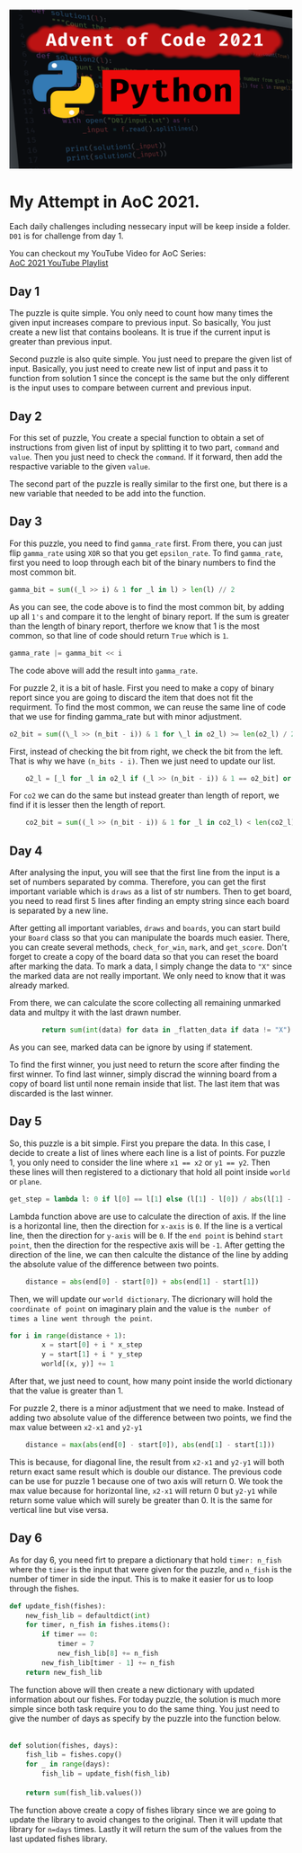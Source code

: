 ![AoC2021-AkaruiYami-Youtube-Series](./Assets/AOC2021_Banner.png)

# My Attempt in AoC 2021.

Each daily challenges including nessecary input will be keep inside a folder.
`D01` is for challenge from day 1.

You can checkout my YouTube Video for AoC Series:\
[AoC 2021 YouTube Playlist](https://www.youtube.com/watch?v=Invlu2HLcBA&list=PLMzyOn0orr7zDnq32QlDgo0nAGbU-2K2A)

## Day 1

The puzzle is quite simple. You only need to count how many times the given input increases compare to previous input. So basically, You just create a new list that contains booleans. It is true if the current input is greater than previous input.

Second puzzle is also quite simple. You just need to prepare the given list of input. Basically, you just need to create new list of input and pass it to function from solution 1 since the concept is the same but the only different is the input uses to compare between current and previous input.

## Day 2

For this set of puzzle, You create a special function to obtain a set of instructions from given list of input by splitting it to two part, `command` and `value`. Then you just need to check the `command`. If it forward, then add the respactive variable to the given `value`.

The second part of the puzzle is really similar to the first one, but there is a new variable that needed to be add into the function.

## Day 3

For this puzzle, you need to find `gamma_rate` first. From there, you can just flip `gamma_rate` using `XOR` so that you get `epsilon_rate`.
To find `gamma_rate`, first you need to loop through each bit of the binary numbers to find the most common bit.

```python
gamma_bit = sum((_l >> i) & 1 for _l in l) > len(l) // 2
```

As you can see, the code above is to find the most common bit, by adding up all `1's` and compare it to the lenght of binary report. If the sum is greater than the length of binary report, therfore we know that 1 is the most common, so that line of code should return `True` which is `1`.

```python
gamma_rate |= gamma_bit << i
```

The code above will add the result into `gamma_rate`.

For puzzle 2, it is a bit of hasle. First you need to make a copy of binary report since you are going to discard the item that does not fit the requirment.
To find the most common, we can reuse the same line of code that we use for finding gamma_rate but with minor adjustment.

```python
o2_bit = sum((\_l >> (n_bit - i)) & 1 for \_l in o2_l) >= len(o2_l) / 2
```

First, instead of checking the bit from right, we check the bit from the left. That is why we have `(n_bits - i)`.
Then we just need to update our list.

```python
    o2_l = [_l for _l in o2_l if (_l >> (n_bit - i)) & 1 == o2_bit] or o2_l
```

For `co2` we can do the same but instead greater than length of report, we find if it is lesser then the length of report.

```python
    co2_bit = sum((_l >> (n_bit - i)) & 1 for _l in co2_l) < len(co2_l) / 2
```

## Day 4

After analysing the input, you will see that the first line from the input is a set of numbers separated by comma. Therefore, you can get the first important variable which is `draws` as a list of str numbers. Then to get board, you need to read first 5 lines after finding an empty string since each board is separated by a new line.

After getting all important variables, `draws` and `boards`, you can start build your `Board` class so that you can manipulate the boards much easier. There, you can create several methods, `check_for_win`, `mark`, and `get_score`. Don't forget to create a copy of the board data so that you can reset the board after marking the data. To mark a data, I simply change the data to `"X"` since the marked data are not really important. We only need to know that it was already marked.

From there, we can calculate the score collecting all remaining unmarked data and multpy it with the last drawn number.

```python
        return sum(int(data) for data in _flatten_data if data != "X") * int(last_draw)
```

As you can see, marked data can be ignore by using if statement.

To find the first winner, you just need to return the score after finding the first winner. To find last winner, simply discrad the winning board from a copy of board list until none remain inside that list. The last item that was discarded is the last winner.

## Day 5

So, this puzzle is a bit simple. First you prepare the data. In this case, I decide to create a list of lines where each line is a list of points. For puzzle 1, you only need to consider the line where `x1 == x2` or `y1 == y2`. Then these lines will then registered to a dictionary that hold all point inside `world` or `plane`.

```python
get_step = lambda l: 0 if l[0] == l[1] else (l[1] - l[0]) / abs(l[1] - l[0])
```

Lambda function above are use to calculate the direction of axis. If the line is a horizontal line, then the direction for `x-axis` is `0`. If the line is a vertical line, then the direction for `y-axis` will be `0`. If the `end point` is behind `start point`, then the direction for the respective axis will be `-1`. After getting the direction of the line, we can then calculte the distance of the line by adding the absolute value of the difference between two points.

```python
    distance = abs(end[0] - start[0]) + abs(end[1] - start[1])
```

Then, we will update our `world dictionary`. The dicrionary will hold the `coordinate of point` on imaginary plain and the value is `the number of times a line went through the point`.

```python
for i in range(distance + 1):
        x = start[0] + i * x_step
        y = start[1] + i * y_step
        world[(x, y)] += 1
```

After that, we just need to count, how many point inside the world dictionary that the value is greater than 1.

For puzzle 2, there is a minor adjustment that we need to make. Instead of adding two absolute value of the difference between two points, we find the max value between `x2-x1` and `y2-y1`

```python
    distance = max(abs(end[0] - start[0]), abs(end[1] - start[1]))
```

This is because, for diagonal line, the result from `x2-x1` and `y2-y1` will both return exact same result which is double our distance. The previous code can be use for puzzle 1 because one of two axis will return 0. We took the max value because for horizontal line, `x2-x1` will return 0 but `y2-y1` while return some value which will surely be greater than 0. It is the same for vertical line but vise versa.

## Day 6

As for day 6, you need firt to prepare a dictionary that hold `timer: n_fish` where the `timer` is the input that were given for the puzzle, and `n_fish` is the number of timer in side the input. This is to make it easier for us to loop through the fishes.

```python
def update_fish(fishes):
    new_fish_lib = defaultdict(int)
    for timer, n_fish in fishes.items():
        if timer == 0:
            timer = 7
            new_fish_lib[8] += n_fish
        new_fish_lib[timer - 1] += n_fish
    return new_fish_lib
```

The function above will then create a new dictionary with updated information about our fishes. For today puzzle, the solution is much more simple since both task require you to do the same thing. You just need to give the number of days as specify by the puzzle into the function below.

```python

def solution(fishes, days):
    fish_lib = fishes.copy()
    for _ in range(days):
        fish_lib = update_fish(fish_lib)

    return sum(fish_lib.values())

```

The function above create a copy of fishes library since we are going to update the library to avoid changes to the original. Then it will update that library for `n=days` times. Lastly it will return the sum of the values from the last updated fishes library.

